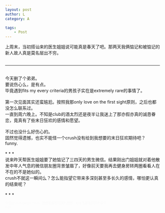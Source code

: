 ```yaml
---
layout: post
author: L
category: A

tags:
    - Post
---
```


上周末，当初搭讪来的医生姐姐说可能真是春天了吧。那两天我俩惦记和被惦记的新人故人真是莫名层出不穷。<br>
<br>
* * *
<br>
今天删了个弟弟。<br>
要说伤心么，是有点。<br>
毕竟遇到fits my every criteria的男孩子实在是extremely rare的事情了。<br>
<br>
第一次见面其实还蛮尴尬。按照我那only love on the first sight原则，之后也都没怎么联系过。<br>
一直到周六晚上。不知是club的酒太烈还是夜半让我迷上了那亦假亦真的诚恳眷恋，竟真有了些末日狂欢的感情和愿望。<br>
<br>
不过也没什么好伤心的。<br>
固然觉得遗憾，也实不能怪一个crush没有给到我想要的末日狂欢期待吧？<br>
funny.<br>
<br>
* * *
<br>
说来昨天帮医生姐姐要了她惦记了三四天的男生微信。结果刚出门姐姐就对着他散发中年人气息的微信朋友圈背景皱眉了，好像前天要我再去健身房转两圈看看人在不在的不是她似的。<br>
crush不就这一瞬间么？怎么能指望它带来多深刻甚至多长久的感情，哪怕更认真的结束呢？<br>
<br>
* * *
<br>
<p style = "font-size:10px;color:#fafafa;">当初在Michigan的crush，遗憾竟都是同样的遗憾，结束也都是同样的草率。<br>
sigh.<br></p>

